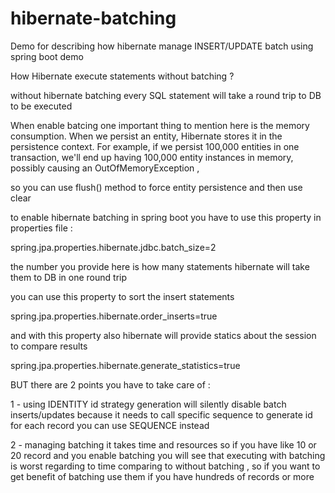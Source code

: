 # hibernate-batching
Demo for describing how hibernate manage INSERT/UPDATE batch using spring boot demo  


How Hibernate execute statements without batching ?

without hibernate batching every SQL statement will take a round trip to DB to be executed 

When enable batcing one important thing to mention here is the memory consumption. When we persist an entity, Hibernate stores it in the persistence context. For example, if we persist 100,000 entities in one transaction, we'll end up having 100,000 entity instances in memory, possibly causing an OutOfMemoryException , 

so you can use flush() method to force entity persistence and then use clear

to enable hibernate batching in spring boot you have to use this property in properties file :

spring.jpa.properties.hibernate.jdbc.batch_size=2 

the number you provide here is how many statements hibernate will take them to DB in one round trip

you can use this property to sort the insert statements 

spring.jpa.properties.hibernate.order_inserts=true

and with this property also hibernate will provide statics about the session to compare results 

spring.jpa.properties.hibernate.generate_statistics=true


BUT there are 2 points you have to take care of : 

1 - using IDENTITY id strategy generation will silently disable batch inserts/updates because it needs to call specific sequence to generate id for each record
you can use SEQUENCE instead

2 - managing batching it takes time and resources so if you have like 10 or 20 record and you enable batching
you will see that executing with batching is worst regarding to time comparing to without batching , so if you want to get benefit of batching
use them if you have hundreds of records or more

